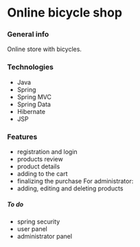 # Online bicycle shop

### General info
Online store with bicycles.

### Technologies
- Java
- Spring
- Spring MVC
- Spring Data
- Hibernate
- JSP

### Features
- registration and login
- products review
- product details
- adding to the cart
- finalizing the purchase
For administrator:
- adding, editing and deleting products

##### To do
- spring security
- user panel
- administrator panel
